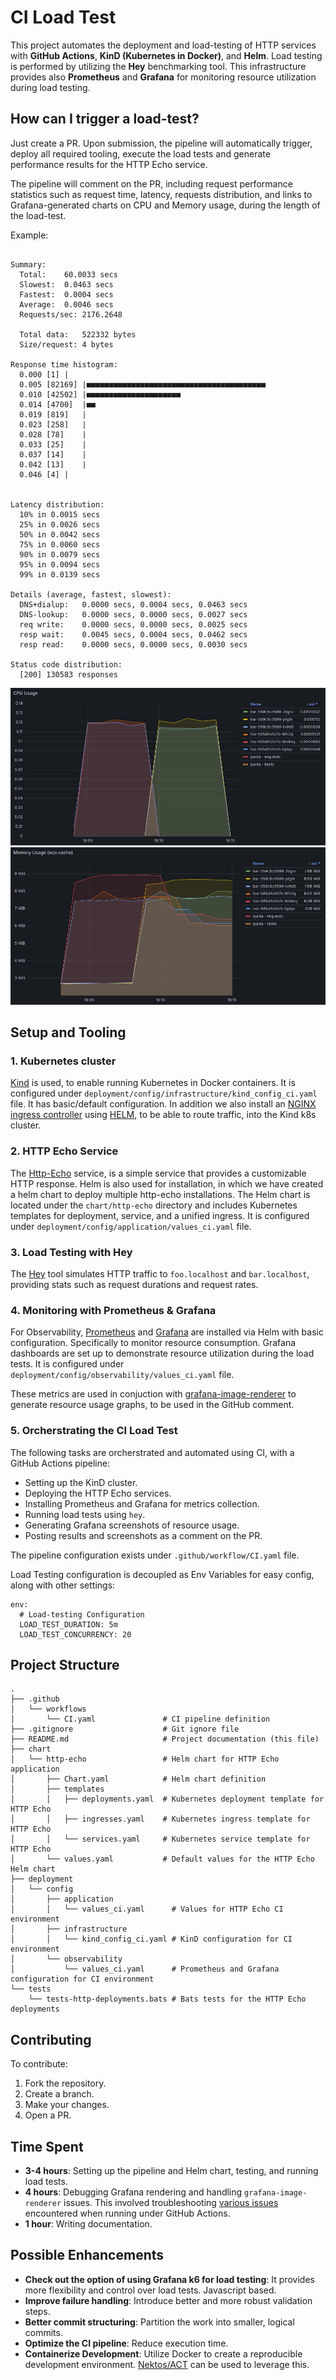 
# CI Load Test

This project automates the deployment and load-testing of HTTP services with **GitHub Actions**, **KinD (Kubernetes in Docker)**, and **Helm**. Load testing is performed by utilizing the **Hey** benchmarking tool. This infrastructure provides also **Prometheus** and **Grafana** for monitoring resource utilization during load testing.

## How can I trigger a load-test?

Just create a PR. Upon submission, the pipeline will automatically trigger, deploy all required tooling, execute the load tests and generate performance results for the HTTP Echo service.

The pipeline will comment on the PR, including request performance statistics such as request time, latency, requests distribution, and links to Grafana-generated charts on CPU and Memory usage, during the length of the load-test.

Example:
```

Summary:
  Total:	60.0033 secs
  Slowest:	0.0463 secs
  Fastest:	0.0004 secs
  Average:	0.0046 secs
  Requests/sec:	2176.2648

  Total data:	522332 bytes
  Size/request:	4 bytes

Response time histogram:
  0.000 [1]	|
  0.005 [82169]	|■■■■■■■■■■■■■■■■■■■■■■■■■■■■■■■■■■■■■■■■
  0.010 [42502]	|■■■■■■■■■■■■■■■■■■■■■
  0.014 [4700]	|■■
  0.019 [819]	|
  0.023 [258]	|
  0.028 [78]	|
  0.033 [25]	|
  0.037 [14]	|
  0.042 [13]	|
  0.046 [4]	|


Latency distribution:
  10% in 0.0015 secs
  25% in 0.0026 secs
  50% in 0.0042 secs
  75% in 0.0060 secs
  90% in 0.0079 secs
  95% in 0.0094 secs
  99% in 0.0139 secs

Details (average, fastest, slowest):
  DNS+dialup:	0.0000 secs, 0.0004 secs, 0.0463 secs
  DNS-lookup:	0.0000 secs, 0.0000 secs, 0.0027 secs
  req write:	0.0000 secs, 0.0000 secs, 0.0025 secs
  resp wait:	0.0045 secs, 0.0004 secs, 0.0462 secs
  resp read:	0.0000 secs, 0.0000 secs, 0.0030 secs

Status code distribution:
  [200]	130583 responses
```

![CPU Resource usage](/images/cpu_utilization.png)
![Memory Resource usage](/images/memory_utilization.png)


## Setup and Tooling

### 1. **Kubernetes cluster**

[Kind](https://github.com/kubernetes-sigs/kind) is used, to enable running Kubernetes in Docker containers. It is configured under `deployment/config/infrastructure/kind_config_ci.yaml` file. It has basic/default configuration. In addition we also install an [NGINX ingress controller](https://github.com/kubernetes/ingress-nginx) using [HELM](https://github.com/helm/helm), to be able to route traffic, into the Kind k8s cluster.

### 2. **HTTP Echo Service**

The [Http-Echo](https://github.com/hashicorp/http-echo) service, is a simple service that provides a customizable HTTP response. Helm is also used for installation, in which we have created a helm chart to deploy multiple http-echo installations. The Helm chart is located under the `chart/http-echo` directory and includes Kubernetes templates for deployment, service, and a unified ingress. It is configured under `deployment/config/application/values_ci.yaml` file.

### 3. **Load Testing with Hey**

The [Hey](https://github.com/rakyll/hey) tool simulates HTTP traffic to `foo.localhost` and `bar.localhost`, providing stats such as request durations and request rates.

### 4. **Monitoring with Prometheus & Grafana**

For Observability, [Prometheus](https://github.com/prometheus/prometheus) and [Grafana](https://github.com/grafana/grafana) are installed via Helm with basic configuration. Specifically to monitor resource consumption. Grafana dashboards are set up to demonstrate resource utilization during the load tests. It is configured under `deployment/config/observability/values_ci.yaml` file.

These metrics are used in conjuction with [grafana-image-renderer](https://github.com/grafana/grafana-image-renderer) to generate resource usage graphs, to be used in the GitHub comment.

### 5. **Orcherstrating the CI Load Test**

The following tasks are orcherstrated and automated using CI, with a GitHub Actions pipeline:
- Setting up the KinD cluster.
- Deploying the HTTP Echo services.
- Installing Prometheus and Grafana for metrics collection.
- Running load tests using `hey`.
- Generating Grafana screenshots of resource usage.
- Posting results and screenshots as a comment on the PR.

The pipeline configuration exists under `.github/workflow/CI.yaml` file.

Load Testing configuration is decoupled as Env Variables for easy config, along with other settings:
```
env:
  # Load-testing Configuration
  LOAD_TEST_DURATION: 5m
  LOAD_TEST_CONCURRENCY: 20
```

## Project Structure

```plaintext
.
├── .github
│   └── workflows
│       └── CI.yaml               # CI pipeline definition
├── .gitignore                    # Git ignore file
├── README.md                     # Project documentation (this file)
├── chart
│   └── http-echo                 # Helm chart for HTTP Echo application
│       ├── Chart.yaml            # Helm chart definition
│       ├── templates
│       │   ├── deployments.yaml  # Kubernetes deployment template for HTTP Echo
│       │   ├── ingresses.yaml    # Kubernetes ingress template for HTTP Echo
│       │   └── services.yaml     # Kubernetes service template for HTTP Echo
│       └── values.yaml           # Default values for the HTTP Echo Helm chart
├── deployment
│   └── config
│       ├── application
│       │   └── values_ci.yaml      # Values for HTTP Echo CI environment
│       ├── infrastructure
│       │   └── kind_config_ci.yaml # KinD configuration for CI environment
│       └── observability
│           └── values_ci.yaml      # Prometheus and Grafana configuration for CI environment
└── tests
    └── tests-http-deployments.bats # Bats tests for the HTTP Echo deployments
```

## Contributing

To contribute:
1. Fork the repository.
2. Create a branch.
3. Make your changes.
4. Open a PR.

## Time Spent

- **3-4 hours**: Setting up the pipeline and Helm chart, testing, and running load tests.
- **4 hours**: Debugging Grafana rendering and handling `grafana-image-renderer` issues. This involved troubleshooting [various issues](https://github.com/puppeteer/puppeteer/issues/11023#issuecomment-1898513454) encountered when running under GitHub Actions.
- **1 hour**: Writing documentation.

## Possible Enhancements

- **Check out the option of using Grafana k6 for load testing**: It provides more flexibility and control over load tests. Javascript based.
- **Improve failure handling**: Introduce better and more robust validation steps.
- **Better commit structuring**: Partition the work into smaller, logical commits.
- **Optimize the CI pipeline**: Reduce execution time.
- **Containerize Development**: Utilize Docker to create a reproducible development environment. [Nektos/ACT](https://github.com/nektos/act) can be used to leverage this.
